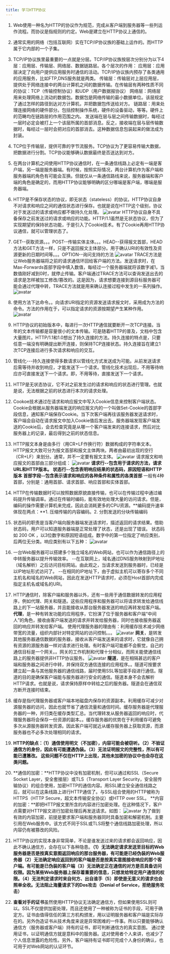 ```yaml
---
title: 学习HTTP协议
---
```


1. Web使用一种名为HTTP的协议作为规范，完成从客户端到服务器等一些列运作流程。而协议是指规则的约定。Web是建立在HTTP协议上通信的。
2. 通常实用的网络（包括互联网）实在TCP/IP协议族的基础上运作的。而HTTP属于它内部的一个子集。
3. TCP/IP协议族里最重要的一点就是分层。TCP/IP协议族按层次分别分为以下4层：应用层、传输层、网络层、数据链路层。各个层次的作用：
应用层：应用层决定了向用户提供应用服务时通信的活动。TCP/IP协议族内预存了各类通用的应用服务，比如FTP,DNS服务就是两类。
传输层：传输层对上层应用层，提供处于网络连接中的两台计算机之间的数据传输。在传输层有两种性质不同的协议：TCP（传输控制协议）和UDP（用户数据报协议）
网络层：网络层用来处理网络上流动的数据包。数据包是网络传输的最小数据单位。该层规定了通过怎样的路径到达对方计算机，并把数据包传送给对方。
链路层：用来处理连接网络的硬件部分。包括控制操作系统，硬件的设备驱动，等等。硬件上的范畴均在链路层的作用范围之内。
发送端在层与层之间传输数据时，每经过一层时必定会被打上一个该层所属的首部消息。反之，接收端在层与层传输数据时，每经过一层时会把对应的首部消去。这种数据信息包装起来的做法成为封装。
4. TCP位于传输层，提供可靠的字节流服务。TCP协议为了更容易传输大数据，把数据进行分割。TCP协议能够确认数据最终是否送达到对方。
5. 在两台计算机之间使用HTTP协议通信时，在一条通信线路上必定有一端是客户端，另一端是服务器端。有时候，按照实际情况，两台计算机作为客户端和服务器端的角色有可能会互换。但就仅从一条通信路线来说，服务器端和客户端的角色是确定的，而用HTTP协议能够明确的区分哪端是客户端，哪端是服务器端。
6. HTTP是不保存状态的协议，即无状态（stateless）的协议。HTTP协议自身不对请求和响应之间的通信状态进行保存。也就是说在HTTP这个级别，协议对于发送过的请求或响应都不做持久化处理。
![avatar](https://github.com/LRQLRQ/picture/blob/master/stateless.png?raw=true)
HTTP协议自身不具备保存之前发送过的请求或响应的功能。HTTP/1.1虽然是无状态协议，但为了实现期望的保持状态功能，于是引入了Cookie技术。有了Cookie再用HTTP协议通信，就可以管理状态了。
7. GET--获取资源。。。POST--传输实体主体。。。HEAD--获得报文首部，HEAD方法和GET方法一样，只是不返回报文主体部分。用于确认URI的有效性及资源更新的日期时间等。。。OPTION--询问支持的方法
![avatar](https://github.com/LRQLRQ/picture/blob/master/option.png?raw=true)
TRACE方法是让Web服务器端将之前的请求通信环回给客户端的方法。发送请求时，在Max-Forwards首部字段中填入数值，每经过一个服务器端就将该数字减1，当数值刚好减到0时，就停止传输。客户端通过TRACE方法可以查询发送出去的请求是怎样被加工修改/篡改的。这是因为，请求想要连接到源目标服务器可能会通过代理中转，TRACE方法就是用来确认连接过程中发生的一系列操作。
![avatar](https://github.com/LRQLRQ/picture/blob/master/trace.png?raw=true)
8. 使用方法下达命令。。向请求URI指定的资源发送请求报文时，采用成为方法的命令。方法的作用在于，可以指定请求的资源按期望产生某种作用。
![avatar](https://github.com/LRQLRQ/picture/blob/master/sumup.png?raw=true)
9. HTTP协议的初始版本中，每进行一次HTTP通信就要断开一次TCP连接。当年的文本传输都是容量很小的文本传输。可是随着HTTP的普及，文档中包含大量图片。HTTP/1.1和1.0想出了持久连接的方法。持久连接的特点是，只要任意一端没有明确提出断开连接，则保持TCP连接状态。持久连接旨在建立1次TCP连接后进行多次请求和响应的交互。
10. 管线化---持久连接使得多数请求以管线化方式发送成为可能。从前发送请求后需等待并收到响应，才能发送下一个请求。管线化技术出现后，不用等待响应亦可直接发送下一个请求。即，不用等待，直接发送下一个请求。
11. HTTP是无状态协议，它不对之前发生过的请求和响应的状态进行管理。也就是说，无法根据之前的状态进行本次的请求处理。
12. Cookoe技术通过在请求和响应报文中写入Cookie信息来控制客户端状态。Cookie会根据从服务器端发送的响应报文内的一个叫做Set-Cookie的首部字段信息，通知客户端保存Cookie。当下次客户端再往该服务器发送请求时，客户端会自动在请求报文中加入Cookie值后发出去。服务器端发现客户端发送的Cookie后，会去检查究竟是从哪一个客户端发来的连接请求，然后对比服务器上的记录，最后得到之前的状态信息。
13. HTTP报文本身是由多行（用CR+LF作换行符）数据构成的字符串文本。HTTP报文大致可分为报文首部和报文主体两块。两者由最初出现的空行（CR+LF）来划分。通常，并不一定要有报文主体。
![avatar](https://github.com/LRQLRQ/picture/blob/master/struct.png?raw=true)
请求报文和响应报文的首部由三部分组成：
![avatar](https://github.com/LRQLRQ/picture/blob/master/struct2.png?raw=true)
**请求行--包含用于请求的方法，请求URL和HTTP版本。**
**状态行--包含表明响应结果的状态码，原因短语和HTTP版本**
**首部字段--包含表示请求和响应的各种条件和属性的各类首部**
一般有4种首部，分别是：通用首部、请求首部、响应首部和实体首部。
14. HTTP在传输数据时可以按照数据原貌直接传输，也可以在传输过程中通过编码提升传输调率。通过在传输时编码，能有效地处理大量的访问请求。但是，编码的操作需要计算机来完成，因此会消耗更多的CPU资源。**编码提升速率体现在两点：**1. 压缩传输的内容编码。2. 分割发送的分块传输编码
15. 状态码的职责是当客户端向服务器端发送请求时，描述返回的请求结果。借助状态码，用户可以知道服务器端是正常处理了状态，还是出现了错误。
状态码如 200 OK ，以3位数字和原因短语组成。数字中的第一位指定了响应类别，后两位无分类。响应类别有以下五种：
![avatar](https://github.com/LRQLRQ/picture/blob/master/status.png?raw=true)
16. 一台Web服务器可以搭建多个独立域名的Web网站，也可以作为通信路径上的中转服务器以提升传输效率。  --在互联网上，域名通过DNS服务映射到IP地址（域名解析）之后访问目标网站。由此观之，当请求发送到服务器时，已经是以IP地址形式访问了。 --在相同的IP地址下，由于虚拟主机可以寄存多个不同主机名和域名的Web网站，因此在发送HTTP请求时，必须在Host首部内完成指定主机名或域名的URI。
17. HTTP通信时，除客户端和服务器以外，还有一些用于通信数据转发的应用程序，例如代理、网关和隧道。这些应用程序和服务器可以将请求转发给通信线路上的下一站服务器，并且能接收从那台服务器发送的响应再转发给客户端。
**代理**，是一种有转发功能的应用程序，它扮演了位于服务器和客户端“中间人”的角色，接收由客户端发送的请求并转发给服务器，同时也接收服务器返回的响应并转发给客户端。
使用代理服务器的理由有：利用缓存技术减少网络带宽的流量，组织内部针对特定网站的访问控制。。。
![avatar](https://github.com/LRQLRQ/picture/blob/master/proxy.png?raw=true)
**网关**，是转发其他服务器通信数据的服务器，接收从客户端发送来的请求时，它就像自己拥有资源的源服务器一样对请求进行处理。有时客户端可能都不会察觉，自己的通信目标是一个网关。。网关的工作机制和代理十分相似，而网关能使通信线路上的服务器提供非HTTP协议服务。
![avatar](https://github.com/LRQLRQ/picture/blob/master/gateway.png?raw=true)
**隧道**，是在相隔甚远的客户端和服务器之间进行中转，并保持双方通信连接的应用程序。。隧道可按要求建立起一条与其他服务器的通信线路，届时使用SSL等加密手段进行通信。隧道的目的是确保客户端能与服务器进行安全的通信。隧道本身不会去解析HTTP请求。也就是说，请求保持原样中转给之后的服务器。隧道会在通信双方断开连接时结束。
18. 缓存是指代理服务器或客户端本地磁盘内保存的资源副本。利用缓存可减少对源服务器的访问，因此也就节省了通信流量和通信时间。缓存服务器是代理服务器的一种，并归类在缓存类型汇总。当代理转发从服务器返回的响应时，代理服务器将会保存一份资源的副本。。缓存服务器的优势在于利用缓存可避免多次从源服务器转发资源。因此客户端可就近从缓存服务器上获取资源，而源服务器也不必多次处理相同的请求。

19. **HTTP的缺点：（1）通信使用明文（不加密），内容可能会被窃听。（2）不验证通信方的身份，因此有可能遭遇伪装。（3）无法证明报文的完整性，所以有可能已遭篡改。
这些问题不仅在HTTP上出现，其他未加密的协议中也会存在这类问题。**
20. **通信的加密：**HTTP协议中没有加密机制，但可以通过和SSL（Secure Socket Layer，安全套接层）或TLS（Transport Layer Security，安全层传输协议）的组合使用，加密HTTP的通信内容。用SSL建立安全通信线路之后，就可以在这条线路上进行HTTP通信了。与SSL组合使用的HTTP被称为HTTPS（HTTP Secure，超文本传输安全协议）或HTTP over SSL。
**内容的加密：**即把HTTP报文里所含的内容进行加密处理。在这种情况下，客户点需要对HTTP报文进行加密处理后再发送请求。如图：
![avatar](https://github.com/LRQLRQ/picture/blob/master/encryption.png?raw=true)
为了做到有效的内容加密，前提是要求客户端和服务器同时具备加密和解密机制。主要引用在Web服务中。该方式不同于SSL或TLS将整个通信线路加密处理，所以内容仍有被篡改的风险。
21. HTTP协议的实现本身非常简单，不论是谁发送过来的请求都会返回响应，因此不确认通信方，会存在以下各种隐患。**（1）无法确定请求发送至目标的Web服务器是否是按真实意图返回响应的那台服务器，有可能是已经伪装的Web服务器（2）无法确定响应返回到的客户端是否是按真实意图接收响应的那个客户端。有可能是已伪装的客户端（3）无法确定正在通信的对方是否具备访问权限。因为某些Web服务器上保存着重要的信息，只想发给特定用户通信的权限。（4）无法判定请求时来自何方、出自谁手（5）即使是无意义的请求也会照单全收。无法阻止海量请求下的Dos攻击（Denial of Service，拒绝服务攻击）**

22.  **查看对手的证书**虽然使用HTTP协议无法确定通信方，但如果使用SSL则可以。SSL不仅提供加密处理，而且还使用了一种被称为证书的手段，可用于确定方。证书由值得信任的第三方机构颁发，用以证明服务器和客户端是实际存在的。另外伪造证书从技术角度来说是异常困难的一件事。所以只要能够确认通信方（服务器或客户端）持有的证书，即可判断通信方的真实意图。
通过使用证书，以证明通信方就是意料中的服务器。这对使用者个人来讲，也减少了个人信息泄露的危险性。另外，客户端持有证书即可完成个人身份的确认，也可用于对Web网站的认证环节。













